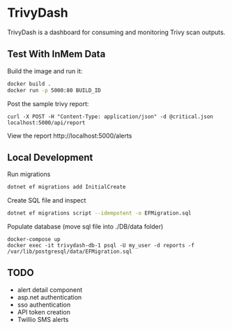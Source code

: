 ﻿# TrivyDash

TrivyDash is a dashboard for consuming and monitoring Trivy scan outputs.

## Test With InMem Data

Build the image and run it:
```bash
docker build .
docker run -p 5000:80 BUILD_ID
```

Post the sample trivy report:
```
curl -X POST -H "Content-Type: application/json" -d @critical.json localhost:5000/api/report
```

View the report http://localhost:5000/alerts

## Local Development

Run migrations
```bash
dotnet ef migrations add InitialCreate
```

Create SQL file and inspect
```bash
dotnet ef migrations script --idempotent -o EFMigration.sql
```

Populate database (move sql file into ./DB/data folder)
```
docker-compose up
docker exec -it trivydash-db-1 psql -U my_user -d reports -f /var/lib/postgresql/data/EFMigration.sql
```

## TODO

- alert detail component
- asp.net authentication
- sso authentication
- API token creation
- Twillio SMS alerts